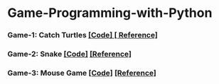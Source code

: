 # Game-Programming-with-Python

### Game-1: Catch Turtles  <a href="https://github.com/emineksknc/Game-Programming-with-Python/tree/master/catch_turtles" target="_blank">[Code] </a> <a href="https://www.youtube.com/watch?v=0AtvM08ApS4&list=PLHGdkFeAmvLE6QNVqADKPRGp6_Yh9BZLH&index=9" target="_blank">[ Reference]</a>


### Game-2: Snake  <a href="https://github.com/emineksknc/Game-Programming-with-Python/tree/master/snake" target="_blank">[Code]</a> <a href="https://www.youtube.com/watch?v=r7v9FQkN04k&list=PLHGdkFeAmvLE6QNVqADKPRGp6_Yh9BZLH&index=10" target="_blank">[Reference]</a>


### Game-3: Mouse Game  <a href="https://github.com/emineksknc/Game-Programming-with-Python/tree/master/mouse_game" target="_blank">[Code]</a> <a href="https://www.youtube.com/watch?v=COPVLICGkKE&list=PLHGdkFeAmvLE6QNVqADKPRGp6_Yh9BZLH&index=12" target="_blank">[Reference]</a>

